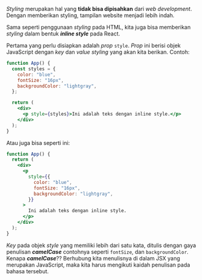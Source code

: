 _Styling_ merupakan hal yang **tidak bisa dipisahkan** dari _web development_. Dengan memberikan styling, tampilan website menjadi lebih indah.

Sama seperti penggunaan _styling_ pada HTML, kita juga bisa memberikan _styling_ dalam bentuk _**inline style**_ pada React.

Pertama yang perlu disiapkan adalah _prop_ `style`. _Prop_ ini berisi objek JavaScript dengan _key_ dan _value_ _styling_ yang akan kita berikan. Contoh:

```jsx
function App() {
  const styles = {
    color: "blue",
    fontSize: "16px",
    backgroundColor: "lightgray",
  };

  return (
    <div>
      <p style={styles}>Ini adalah teks dengan inline style.</p>
    </div>
  );
}
```

Atau juga bisa seperti ini:

```jsx
function App() {
  return (
    <div>
      <p
        style={{
          color: "blue",
          fontSize: "16px",
          backgroundColor: "lightgray",
        }}
      >
        Ini adalah teks dengan inline style.
      </p>
    </div>
  );
}
```

_Key_ pada objek _style_ yang memiliki lebih dari satu kata,  ditulis dengan gaya penulisan **_camelCase_** contohnya seperti `fontSize`, dan `backgroundColor`. Kenapa **_camelCase_**?? Berhubung kita menulisnya di dalam JSX yang merupakan JavaScript, maka kita harus mengikuti kaidah penulisan pada bahasa tersebut.
